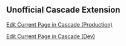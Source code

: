 ## Unofficial Cascade Extension



 [Edit Current Page in Cascade (Production)]("javascript:void%20function(e){var%20a=function(e){var%20a=e('meta[name=%22id%22]').attr(%22content%22);if(window.location.href.indexOf(%22dev%22)%3E-1)var%20n=%22https://cascade.chapman.edu/%22;else%20var%20n=%22https://cascade.chapman.edu/%22;console.log(t);var%20t=n+%22entity/open.act%3Fid=%22+a+%22%26type=page%22,o=window.open(t,%22_blank%22);o.focus()},n=e%26%26e.fn%26%26parseFloat(e.fn.jquery)%3E=1.7;if(n)a(e);else{var%20t=document.createElement(%22script%22);t.src=%22//ajax.googleapis.com/ajax/libs/jquery/1/jquery.js%22,t.onload=t.onreadystatechange=function(){var%20e=this.readyState;e%26%26%22loaded%22!==e%26%26%22complete%22!==e||a(jQuery.noConflict())}}document.getElementsByTagName(%22head%22)[0].appendChild(t)}(window.jQuery);")
 

  [Edit Current Page in Cascade (Dev)]("javascript:void%20function(e){var%20a=function(e){var%20a=e('meta[name=%22id%22]').attr(%22content%22);if(window.location.href.indexOf(%22dev%22)%3E-1)var%20n=%22https://dev-cascade.chapman.edu/%22;else%20var%20n=%22https://dev-cascade.chapman.edu/%22;console.log(t);var%20t=n+%22entity/open.act%3Fid=%22+a+%22%26type=page%22,o=window.open(t,%22_blank%22);o.focus()},n=e%26%26e.fn%26%26parseFloat(e.fn.jquery)%3E=1.7;if(n)a(e);else{var%20t=document.createElement(%22script%22);t.src=%22//ajax.googleapis.com/ajax/libs/jquery/1/jquery.js%22,t.onload=t.onreadystatechange=function(){var%20e=this.readyState;e%26%26%22loaded%22!==e%26%26%22complete%22!==e||a(jQuery.noConflict())}}document.getElementsByTagName(%22head%22)[0].appendChild(t)}(window.jQuery);")
 
 
 
 
